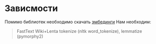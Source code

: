 # Зависмости
Помимо библиотек необходимо скачать [эмбединги](http://docs.deeppavlov.ai/en/master/features/pretrained_vectors.html#fasttext)
Нам необходим:

>FastText Wiki+Lenta tokenize (nltk word_tokenize), lemmatize (pymorphy2)
